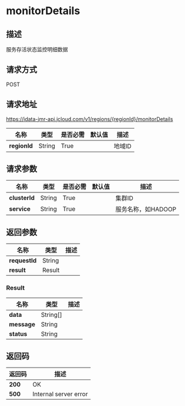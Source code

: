 # monitorDetails


## 描述
服务存活状态监控明细数据

## 请求方式
POST

## 请求地址
https://idata-jmr-api.jcloud.com/v1/regions/{regionId}/monitorDetails

|名称|类型|是否必需|默认值|描述|
|---|---|---|---|---|
|**regionId**|String|True||地域ID|

## 请求参数
|名称|类型|是否必需|默认值|描述|
|---|---|---|---|---|
|**clusterId**|String|True||集群ID|
|**service**|String|True||服务名称，如HADOOP|


## 返回参数
|名称|类型|描述|
|---|---|---|
|**requestId**|String||
|**result**|Result||


### Result
|名称|类型|描述|
|---|---|---|
|**data**|String[]||
|**message**|String||
|**status**|String||

## 返回码
|返回码|描述|
|---|---|
|**200**|OK|
|**500**|Internal server error|
